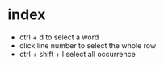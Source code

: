 # index

- ctrl + d to select a word
- click line number to select the whole row
- ctrl + shift + l select all occurrence
